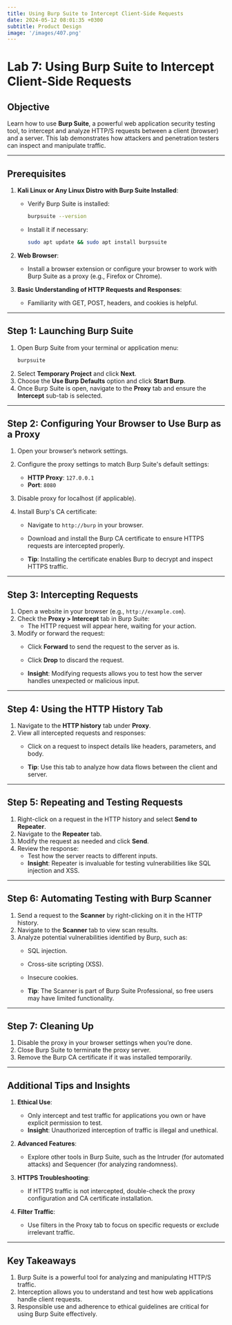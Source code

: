 ```yaml
---
title: Using Burp Suite to Intercept Client-Side Requests
date: 2024-05-12 08:01:35 +0300
subtitle: Product Design
image: '/images/407.png'
---
```

# Lab 7: Using Burp Suite to Intercept Client-Side Requests

## **Objective**
Learn how to use **Burp Suite**, a powerful web application security testing tool, to intercept and analyze HTTP/S requests between a client (browser) and a server. This lab demonstrates how attackers and penetration testers can inspect and manipulate traffic.

---

## **Prerequisites**
1. **Kali Linux or Any Linux Distro with Burp Suite Installed**:
   - Verify Burp Suite is installed:
     ```bash
     burpsuite --version
     ```
   - Install it if necessary:
     ```bash
     sudo apt update && sudo apt install burpsuite
     ```

2. **Web Browser**:
   - Install a browser extension or configure your browser to work with Burp Suite as a proxy (e.g., Firefox or Chrome).

3. **Basic Understanding of HTTP Requests and Responses**:
   - Familiarity with GET, POST, headers, and cookies is helpful.

---

## **Step 1: Launching Burp Suite**
1. Open Burp Suite from your terminal or application menu:
   ```bash
   burpsuite
   ```
2. Select **Temporary Project** and click **Next**.
3. Choose the **Use Burp Defaults** option and click **Start Burp**.
4. Once Burp Suite is open, navigate to the **Proxy** tab and ensure the **Intercept** sub-tab is selected.

---

## **Step 2: Configuring Your Browser to Use Burp as a Proxy**
1. Open your browser’s network settings.
2. Configure the proxy settings to match Burp Suite's default settings:
   - **HTTP Proxy**: `127.0.0.1`
   - **Port**: `8080`
3. Disable proxy for localhost (if applicable).

4. Install Burp's CA certificate:
   - Navigate to `http://burp` in your browser.
   - Download and install the Burp CA certificate to ensure HTTPS requests are intercepted properly.

   - **Tip**: Installing the certificate enables Burp to decrypt and inspect HTTPS traffic.

---

## **Step 3: Intercepting Requests**
1. Open a website in your browser (e.g., `http://example.com`).
2. Check the **Proxy > Intercept** tab in Burp Suite:
   - The HTTP request will appear here, waiting for your action.
3. Modify or forward the request:
   - Click **Forward** to send the request to the server as is.
   - Click **Drop** to discard the request.

   - **Insight**: Modifying requests allows you to test how the server handles unexpected or malicious input.

---

## **Step 4: Using the HTTP History Tab**
1. Navigate to the **HTTP history** tab under **Proxy**.
2. View all intercepted requests and responses:
   - Click on a request to inspect details like headers, parameters, and body.

   - **Tip**: Use this tab to analyze how data flows between the client and server.

---

## **Step 5: Repeating and Testing Requests**
1. Right-click on a request in the HTTP history and select **Send to Repeater**.
2. Navigate to the **Repeater** tab.
3. Modify the request as needed and click **Send**.
4. Review the response:
   - Test how the server reacts to different inputs.
   - **Insight**: Repeater is invaluable for testing vulnerabilities like SQL injection and XSS.

---

## **Step 6: Automating Testing with Burp Scanner**
1. Send a request to the **Scanner** by right-clicking on it in the HTTP history.
2. Navigate to the **Scanner** tab to view scan results.
3. Analyze potential vulnerabilities identified by Burp, such as:
   - SQL injection.
   - Cross-site scripting (XSS).
   - Insecure cookies.

   - **Tip**: The Scanner is part of Burp Suite Professional, so free users may have limited functionality.

---

## **Step 7: Cleaning Up**
1. Disable the proxy in your browser settings when you’re done.
2. Close Burp Suite to terminate the proxy server.
3. Remove the Burp CA certificate if it was installed temporarily.

---

## **Additional Tips and Insights**
1. **Ethical Use**:
   - Only intercept and test traffic for applications you own or have explicit permission to test.
   - **Insight**: Unauthorized interception of traffic is illegal and unethical.

2. **Advanced Features**:
   - Explore other tools in Burp Suite, such as the Intruder (for automated attacks) and Sequencer (for analyzing randomness).

3. **HTTPS Troubleshooting**:
   - If HTTPS traffic is not intercepted, double-check the proxy configuration and CA certificate installation.

4. **Filter Traffic**:
   - Use filters in the Proxy tab to focus on specific requests or exclude irrelevant traffic.

---

## **Key Takeaways**
1. Burp Suite is a powerful tool for analyzing and manipulating HTTP/S traffic.
2. Interception allows you to understand and test how web applications handle client requests.
3. Responsible use and adherence to ethical guidelines are critical for using Burp Suite effectively.
